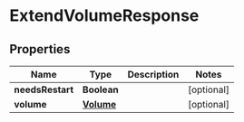 

# ExtendVolumeResponse


## Properties

| Name | Type | Description | Notes |
|------------ | ------------- | ------------- | -------------|
|**needsRestart** | **Boolean** |  |  [optional] |
|**volume** | [**Volume**](Volume.md) |  |  [optional] |



